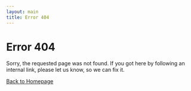 ```yaml
---
layout: main
title: Error 404
---
```


# Error 404

Sorry, the requested page was not found. If you got here by following an internal link, please let us know, so we can fix it.

[Back to Homepage](/)
